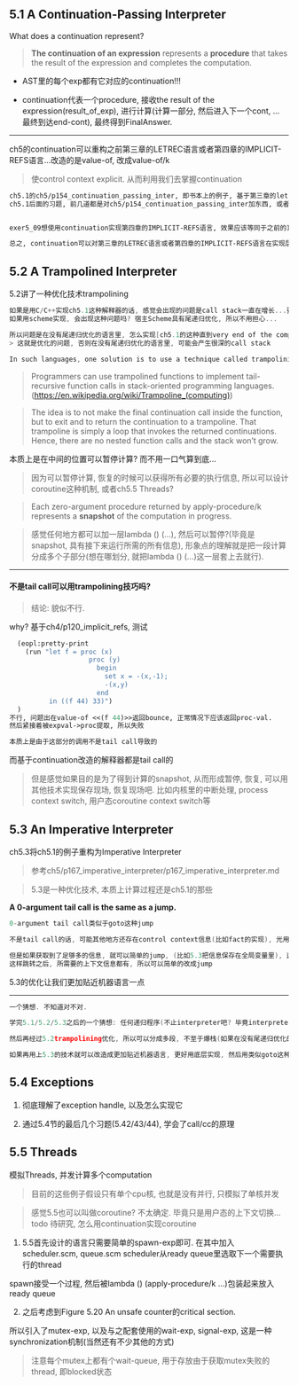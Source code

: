 ## 5.1 A Continuation-Passing Interpreter

What does a continuation represent? 

> **The continuation of an expression** represents a **procedure** that takes the result of the expression and completes the computation.

* AST里的每个exp都有它对应的continuation!!!

* continuation代表一个procedure, 接收the result of the expression(result_of_exp), 进行计算(计算一部分, 然后进入下一个cont, ... 最终到达end-cont), 最终得到FinalAnswer.

---
ch5的continuation可以重构之前第三章的LETREC语言或者第四章的IMPLICIT-REFS语言...改造的是value-of, 改成value-of/k

> 使control context explicit. 从而利用我们去掌握continuation

```scheme
ch5.1的ch5/p154_continuation_passing_inter, 即书本上的例子, 基于第三章的letrec语言, 增加continuation
ch5.1后面的习题, 前几道都是对ch5/p154_continuation_passing_inter加东西, 或者其他变种


exer5_09想使用continuation实现第四章的IMPLICIT-REFS语言, 效果应该等同于之前的IMPLICIT-REFS语言

总之, continuation可以对第三章的LETREC语言或者第四章的IMPLICIT-REFS语言在实现层面进行重构, 使之成为Continuation-Passing Interpreter
```

## 5.2 A Trampolined Interpreter

5.2讲了一种优化技术trampolining

```C
如果是用C/C++实现ch5.1这种解释器的话, 感觉会出现的问题是call stack一直在增长...要很久很久以后才能返回
如果用scheme实现, 会出现这种问题吗? 宿主Scheme具有尾递归优化, 所以不用担心...

所以问题是在没有尾递归优化的语言里, 怎么实现[ch5.1的这种直到very end of the computation才能最终得到结果的计算]?
> 这就是优化的问题, 否则在没有尾递归优化的语言里, 可能会产生很深的call stack

In such languages, one solution is to use a technique called trampolining.
```
> Programmers can use trampolined functions to implement tail-recursive function calls in stack-oriented programming languages. (https://en.wikipedia.org/wiki/Trampoline_(computing))

> The idea is to not make the final continuation call inside the function, but to exit and to return the continuation to a trampoline. That trampoline is simply a loop that invokes the returned continuations. Hence, there are no nested function calls and the stack won’t grow.

本质上是在中间的位置可以暂停计算? 而不用一口气算到底... 
> 因为可以暂停计算, 恢复的时候可以获得所有必要的执行信息, 所以可以设计coroutine这种机制, 或者ch5.5 Threads?

> Each zero-argument procedure returned by apply-procedure/k represents a **snapshot** of the computation in progress.

> 感觉任何地方都可以加一层lambda () (...), 然后可以暂停?(毕竟是snapshot, 具有接下来运行所需的所有信息), 形象点的理解就是把一段计算分成多个子部分(想在哪划分, 就把lambda () (...)这一层套上去就行). 

---

#### 不是tail call可以用trampolining技巧吗?

> 结论: 貌似不行.

why? 基于ch4/p120_implicit_refs, 测试
```scheme
  (eopl:pretty-print 
    (run "let f = proc (x) 
                    proc (y) 
                      begin 
                        set x = -(x,-1); 
                        -(x,y) 
                      end
          in ((f 44) 33)")
  )
不行, 问题出在value-of <<(f 44)>>返回bounce, 正常情况下应该返回proc-val.
然后紧接着被expval->proc提取, 所以失败

本质上是由于这部分的调用不是tail call导致的
```

而基于continuation改造的解释器都是tail call的

> 但是感觉如果目的是为了得到计算的snapshot, 从而形成暂停, 恢复, 可以用其他技术实现保存现场, 恢复现场吧. 比如内核里的中断处理, process context switch, 用户态coroutine context switch等


## 5.3 An Imperative Interpreter
ch5.3将ch5.1的例子重构为Imperative Interpreter
> 参考ch5/p167_imperative_interpreter/p167_imperative_interpreter.md

> 5.3是一种优化技术, 本质上计算过程还是ch5.1的那些

**A 0-argument tail call is the same as a jump.**

```C
0-argument tail call类似于goto这种jump

不是tail call的话, 可能其他地方还存在control context信息(比如fact的实现), 光用一个program counter转移执行位置, 而不进行上下文切换之类的可能还不行. (如果不是tail call, 直接jump不行, 本质原因感觉是由于上下文信息不足, 所以不能简单的只有program counter决定转移)

但是如果获取到了足够多的信息, 就可以简单的jump, (比如5.3把信息保存在全局变量里), 这种优化把带参数的procedure transform成了不带参数的procedure, 形成了tail call
这样跳转之后, 所需要的上下文信息都有, 所以可以简单的改成jump
```

5.3的优化让我们更加贴近机器语言一点

---

```C
一个猜想. 不知道对不对.

学完5.1/5.2/5.3之后的一个猜想: 任何递归程序(不止interpreter吧? 毕竟interpreter也只是一个普通程序), 都可以用contination这种方式改造吧? 然后变成tail-call形式. 这就是CPS吗? 感觉得看了ch6之后才能更加确认.

然后再经过5.2trampolining优化, 所以可以分成多段, 不至于爆栈(如果在没有尾递归优化的语言里), 不用一口气算完

如果再用上5.3的技术就可以改造成更加贴近机器语言, 更好用底层实现, 然后用类似goto这种jump替代0-argument tail call
```

## 5.4 Exceptions

1. 彻底理解了exception handle, 以及怎么实现它

2. 通过5.4节的最后几个习题(5.42/43/44), 学会了call/cc的原理

## 5.5 Threads

模拟Threads, 并发计算多个computation

> 目前的这些例子假设只有单个cpu核, 也就是没有并行, 只模拟了单核并发

> 感觉5.5也可以叫做coroutine? 不太确定. 毕竟只是用户态的上下文切换... todo 待研究, 怎么用continuation实现coroutine

1. 5.5首先设计的语言只需要简单的spawn-exp即可. 在其中加入scheduler.scm, queue.scm
scheduler从ready queue里选取下一个需要执行的thread

spawn接受一个过程, 然后被lambda () (apply-procedure/k ...)包装起来放入ready queue

2. 之后考虑到Figure 5.20 An unsafe counter的critical section.

所以引入了mutex-exp, 以及与之配套使用的wait-exp, signal-exp, 这是一种synchronization机制(当然还有不少其他的方式)

> 注意每个mutex上都有个wait-queue, 用于存放由于获取mutex失败的thread, 即blocked状态